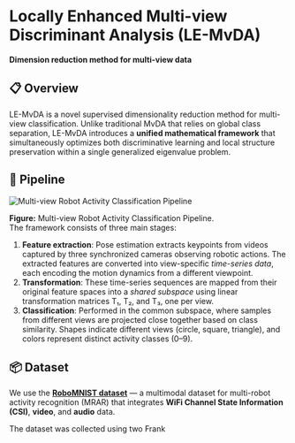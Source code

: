 # Locally Enhanced Multi-view Discriminant Analysis (LE-MvDA)

**Dimension reduction method for multi-view data**

## 📋 Overview

LE-MvDA is a novel supervised dimensionality reduction method for multi-view classification. Unlike traditional MvDA that relies on global class separation, LE-MvDA introduces a **unified mathematical framework** that simultaneously optimizes both discriminative learning and local structure preservation within a single generalized eigenvalue problem.

## 🔧 Pipeline

![Multi-view Robot Activity Classification Pipeline](Images/Architecture.png)

**Figure:** Multi-view Robot Activity Classification Pipeline.  
The framework consists of three main stages:
1. **Feature extraction**: Pose estimation extracts keypoints from videos captured by three synchronized cameras observing robotic actions. The extracted features are converted into view-specific *time-series data*, each encoding the motion dynamics from a different viewpoint.
2. **Transformation**: These time-series sequences are mapped from their original feature spaces into a *shared subspace* using linear transformation matrices T₁, T₂, and T₃, one per view.
3. **Classification**: Performed in the common subspace, where samples from different views are projected close together based on class similarity. Shapes indicate different views (circle, square, triangle), and colors represent distinct activity classes (0–9).

## 📦 Dataset

We use the **[RoboMNIST dataset](https://github.com/SiamiLab/RoboMNIST)** — a multimodal dataset for multi-robot activity recognition (MRAR) that integrates **WiFi Channel State Information (CSI)**, **video**, and **audio** data.

The dataset was collected using two Frank
